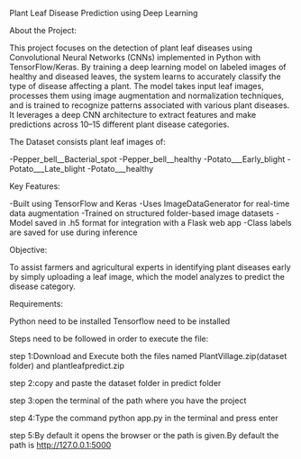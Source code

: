 Plant Leaf Disease Prediction using Deep Learning

About the Project:

This project focuses on the detection of plant leaf diseases using Convolutional Neural Networks (CNNs) implemented in Python with TensorFlow/Keras. By training a deep learning model on labeled images of healthy and diseased leaves, the system learns to accurately classify the type of disease affecting a plant.
The model takes input leaf images, processes them using image augmentation and normalization techniques, and is trained to recognize patterns associated with various plant diseases. It leverages a deep CNN architecture to extract features and make predictions across 10–15 different plant disease categories.

The Dataset consists plant leaf images of:

-Pepper_bell__Bacterial_spot 
-Pepper_bell__healthy
-Potato___Early_blight
-Potato___Late_blight
-Potato___healthy

Key Features:

-Built using TensorFlow and Keras
-Uses ImageDataGenerator for real-time data augmentation
-Trained on structured folder-based image datasets
-Model saved in .h5 format for integration with a Flask web app
-Class labels are saved for use during inference

Objective:

To assist farmers and agricultural experts in identifying plant diseases early by simply uploading a leaf image, which the model analyzes to predict the disease category. 

Requirements:

Python need to be installed
Tensorflow need to be installed

Steps need to be followed in order to execute the file:

step 1:Download and Execute both the files named PlantVillage.zip(dataset folder) and plantleafpredict.zip

step 2:copy and paste the dataset folder in predict folder

step 3:open the terminal of the path where you have the project

step 4:Type the command python app.py in the terminal and press enter

step 5:By default it opens the browser or the path is given.By default the path is http://127.0.0.1:5000
